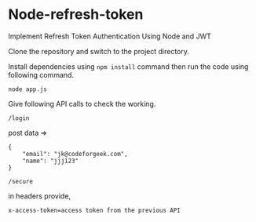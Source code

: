 # Node-refresh-token
Implement Refresh Token Authentication Using Node and JWT

Clone the repository and switch to the project directory.

Install dependencies using ```npm install``` command then run the code using following command.

```node app.js```

Give following API calls to check the working.

```/login```

post data =>

```
{
	"email": "jk@codeforgeek.com",
	"name": "jjj123"
}
```

```/secure```

in headers provide,

```x-access-token=access token from the previous API```
